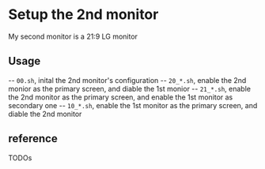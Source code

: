 # Setup the 2nd monitor

My second monitor is a 21:9 LG monitor

## Usage 

-- `00.sh`, inital the 2nd monitor's configuration
-- `20_*.sh`, enable the 2nd monior as the primary screen, and diable the 1st monior
-- `21_*.sh`, enable the 2nd monitor as the primary screen, and enable the 1st monitor as secondary one
-- `10_*.sh`, enable the 1st monitor as the primary screen, and diable the 2nd monitor

## reference

TODOs
